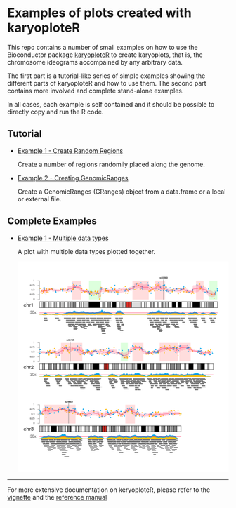 # Examples of plots created with karyoploteR

This repo contains a number of small examples on how to use the Bioconductor package [karyoploteR](http://bioconductor.org/packages/release/bioc/html/karyoploteR.html) 
to create karyoplots, that is, the chromosome ideograms accompained by any arbitrary
data.

The first part is a tutorial-like series of simple examples showing the different parts
of karyoploteR and how to use them. The second part contains more involved and complete
stand-alone examples. 

In all cases, each example is self contained and it should be possible to directly copy 
and run the R code.

## Tutorial

* [Example 1 - Create Random Regions](examples/CreateRandomRegions/CreateRandomRegions.md)

    Create a number of regions randomily placed along the genome.
    
     
* [Example 2 - Creating GenomicRanges](examples/CreateGenomicRanges/CreateGenomicRanges.md)

    Create a GenomicRanges (GRanges) object from a data.frame or a local or external file.
    
    
## Complete Examples

* [Example 1 - Multiple data types](Examples/CompleteExamples/MultipleDataTypes/MultipleDataTypes.md)

    A plot with multiple data types plotted together. 
    
    ![Multiple Data Types Figure](Examples/CompleteExamples/MultipleDataTypes/figure/Figure-1.png?raw=true "Multiple Data Types")


*** 

For more extensive documentation on keryoploteR, please refer to the [vignette](http://bioconductor.org/packages/release/bioc/vignettes/karyoploteR/inst/doc/karyoploteR.pdf) and the [reference manual](http://bioconductor.org/packages/release/bioc/manuals/karyoploteR/man/karyoploteR.pdf)